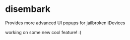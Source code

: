 # disembark
Provides more advanced UI popups for jailbroken iDevices

working on some new cool feature! :)

